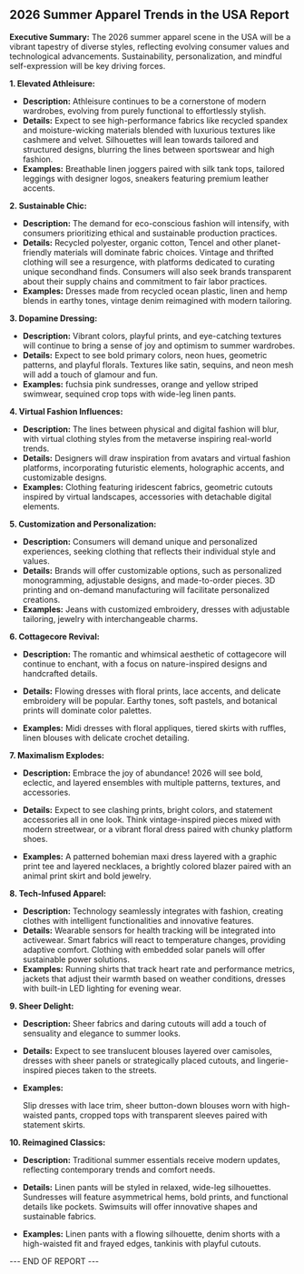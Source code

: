 ##  2026 Summer Apparel Trends in the USA Report

**Executive Summary:**  The 2026 summer apparel scene in the USA will be a vibrant tapestry of diverse styles, reflecting evolving consumer values and technological advancements.  Sustainability, personalization, and mindful self-expression will be key driving forces.  

**1. Elevated Athleisure:**

*   **Description:** Athleisure continues to be a cornerstone of modern wardrobes, evolving from purely functional to effortlessly stylish.
*   **Details:** Expect to see high-performance fabrics like recycled spandex and moisture-wicking materials blended with luxurious textures like cashmere and velvet.  Silhouettes will lean towards tailored and structured designs, blurring the lines between sportswear and high fashion. 
*   **Examples:** Breathable linen joggers paired with silk tank tops, tailored leggings with designer logos, sneakers featuring premium leather accents.

**2. Sustainable Chic:**

*   **Description:** The demand for eco-conscious fashion will intensify, with consumers prioritizing ethical and sustainable production practices.
*   **Details:** Recycled polyester, organic cotton, Tencel and other planet-friendly materials will dominate fabric choices.  Vintage and thrifted clothing will see a resurgence, with platforms dedicated to curating unique secondhand finds. Consumers will also seek brands transparent about their supply chains and commitment to fair labor practices.
*   **Examples:** Dresses made from recycled ocean plastic, linen and hemp blends in earthy tones, vintage denim reimagined with modern tailoring.

**3. Dopamine Dressing:**

*   **Description:** 
Vibrant colors, playful prints, and eye-catching textures will continue to bring a sense of joy and optimism to summer wardrobes.
*   **Details:** Expect to see bold primary colors, neon hues, geometric patterns, and playful florals. Textures like satin, sequins, and neon mesh will add a touch of glamour and fun.
*   **Examples:**   fuchsia pink sundresses, orange and yellow striped swimwear, sequined crop tops with wide-leg linen pants.

**4. Virtual Fashion Influences:**

*   **Description:** The lines between physical and digital fashion will blur, with virtual clothing styles from the metaverse inspiring real-world trends.
*   **Details:** Designers will draw inspiration from avatars and virtual fashion platforms, incorporating futuristic elements, holographic accents, and customizable designs.  
*   **Examples:** Clothing featuring iridescent fabrics, geometric cutouts inspired by virtual landscapes, accessories with detachable digital elements.

**5. Customization and Personalization:**

*   **Description:**   Consumers will demand unique and personalized experiences, seeking clothing that reflects their individual style and values.
*   **Details:**  Brands will offer customizable options, such as personalized monogramming, adjustable designs, and made-to-order pieces. 3D printing and on-demand manufacturing will facilitate personalized creations. 
*   **Examples:** Jeans with customized embroidery, dresses with adjustable tailoring, jewelry with interchangeable charms.

**6. Cottagecore Revival:**

*   **Description:** The romantic and whimsical aesthetic of cottagecore will continue to enchant, with a focus on nature-inspired designs and handcrafted details.

*   **Details:** Flowing dresses with floral prints, lace accents, and delicate embroidery will be popular.  Earthy tones, soft pastels, and botanical prints will dominate color palettes. 
*   **Examples:** Midi dresses with floral appliques, tiered skirts with ruffles, linen blouses with delicate crochet detailing.

**7. Maximalism Explodes:**

*   **Description:**  Embrace the joy of abundance! 2026 will see bold, eclectic, and layered ensembles with multiple patterns, textures, and accessories.

*   **Details:**  Expect to see clashing prints, bright colors, and statement accessories all in one look. Think vintage-inspired pieces mixed with modern streetwear, or a vibrant floral dress paired with chunky platform shoes.

*   **Examples:** A patterned bohemian maxi dress layered with a graphic print tee and layered necklaces, a brightly colored blazer paired with an animal print skirt and bold jewelry.

**8. Tech-Infused Apparel:**

*   **Description:**  Technology seamlessly integrates with fashion, creating clothes with intelligent functionalities and innovative features.
*   **Details:** Wearable sensors for health tracking will be integrated into activewear.  Smart fabrics will react to temperature changes, providing adaptive comfort.  Clothing with embedded solar panels will offer sustainable power solutions.
*   **Examples:** Running shirts that track heart rate and performance metrics, jackets that adjust their warmth based on weather conditions, dresses with built-in LED lighting for evening wear.



 **9. Sheer Delight:**

*   **Description:**  Sheer fabrics and daring cutouts will add a touch of sensuality and elegance to summer looks.

*   **Details:**  Expect to see translucent blouses layered over camisoles, dresses with sheer panels or strategically placed cutouts, and lingerie-inspired pieces taken to the streets.
*   **Examples:**

    Slip dresses with lace trim, sheer button-down blouses worn with high-waisted pants, cropped tops with transparent sleeves paired with statement skirts.

**10. Reimagined Classics:**

*   **Description:**  Traditional summer essentials receive modern updates, reflecting contemporary trends and comfort needs.
*   **Details:** Linen pants will be styled in relaxed, wide-leg silhouettes. Sundresses will feature asymmetrical hems, bold prints, and functional details like pockets. Swimsuits will offer innovative shapes and sustainable fabrics. 

*   **Examples:** Linen pants with a flowing silhouette, denim shorts with a high-waisted fit and frayed edges,  tankinis with playful cutouts. 

--- END OF REPORT ---